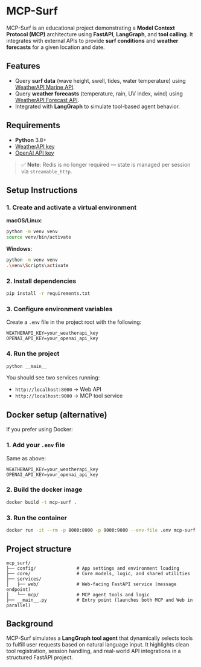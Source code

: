 # MCP-Surf

MCP-Surf is an educational project demonstrating a **Model Context Protocol (MCP)** architecture using **FastAPI**, **LangGraph**, and **tool calling**. It integrates with external APIs to provide **surf conditions** and **weather forecasts** for a given location and date.

## Features

- Query **surf data** (wave height, swell, tides, water temperature) using [WeatherAPI Marine API](https://www.weatherapi.com/docs/#marine-api).
- Query **weather forecasts** (temperature, rain, UV index, wind) using [WeatherAPI Forecast API](https://www.weatherapi.com/docs/#forecast-api).
- Integrated with **LangGraph** to simulate tool-based agent behavior.

## Requirements

- **Python** 3.8+
- [WeatherAPI key](https://www.weatherapi.com/)
- [OpenAI API key](https://platform.openai.com/)

> ✅ **Note**: Redis is no longer required — state is managed per session via `streamable_http`.

## Setup Instructions

### 1. Create and activate a virtual environment

**macOS/Linux**:

```bash
python -m venv venv
source venv/bin/activate
```

**Windows**:

```bash
python -m venv venv
.\venv\Scripts\activate
```

### 2. Install dependencies

```bash
pip install -r requirements.txt
```

### 3. Configure environment variables

Create a `.env` file in the project root with the following:

```dotenv
WEATHERAPI_KEY=your_weatherapi_key
OPENAI_API_KEY=your_openai_api_key
```

### 4. Run the project

```bash
python __main__
```

You should see two services running:

- `http://localhost:8000` → Web API
- `http://localhost:9000` → MCP tool service

## Docker setup (alternative)

If you prefer using Docker:

### 1. Add your `.env` file

Same as above:

```dotenv
WEATHERAPI_KEY=your_weatherapi_key
OPENAI_API_KEY=your_openai_api_key
```

### 2. Build the docker image

```bash
docker build -t mcp-surf .
```

### 3. Run the container

```bash
docker run -it --rm -p 8000:8000 -p 9000:9000 --env-file .env mcp-surf
```

## Project structure

```text
mcp_surf/
├── config/               # App settings and environment loading
├── core/                 # Core models, logic, and shared utilities
├── services/
│   ├── web/              # Web-facing FastAPI service (message endpoint)
│   └── mcp/              # MCP agent tools and logic
├── __main__.py           # Entry point (launches both MCP and Web in parallel)
```

## Background

MCP-Surf simulates a **LangGraph tool agent** that dynamically selects tools to fulfill user requests based on natural language input. It highlights clean tool registration, session handling, and real-world API integrations in a structured FastAPI project.
